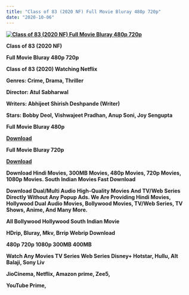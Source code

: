 ```yaml
---
title: "Class of 83 (2020 NF) Full Movie Bluray 480p 720p"
date: "2020-10-06"
---
```


[**![Class of 83 (2020 NF) Full Movie Bluray 480p 720p ](https://1.bp.blogspot.com/-P9myBO9645Q/X0CesUucpeI/AAAAAAAAEgQ/kLbC6ysq2IQQT-EqiQzj8gD8z7uEwxQzwCLcBGAsYHQ/s1600/MV5BNjU2MzAyZWEtYjMxOS00ZGExLWIxZjgtNjY2ZWJmZWQzNWM4XkEyXkFqcGdeQXVyMjUxMTY3ODM{2deb609f52c527dc8b4fbab26c6d0bae2964b23de7178cabf97238dc1868ff55}2540._V1_.webp "Class of 83 (2020 NF) Full Movie Bluray 480p 720p ")**](https://1.bp.blogspot.com/-P9myBO9645Q/X0CesUucpeI/AAAAAAAAEgQ/kLbC6ysq2IQQT-EqiQzj8gD8z7uEwxQzwCLcBGAsYHQ/s1600/MV5BNjU2MzAyZWEtYjMxOS00ZGExLWIxZjgtNjY2ZWJmZWQzNWM4XkEyXkFqcGdeQXVyMjUxMTY3ODM{2deb609f52c527dc8b4fbab26c6d0bae2964b23de7178cabf97238dc1868ff55}2540._V1_.webp)

 **Class of 83 (2020 NF)**

**Full Movie Bluray 480p 720p** 

**Class of 83 (2020) Watching Netflix**

**Genres: Crime, Drama, Thriller**

**Director: Atul Sabharwal**

**Writers: Abhijeet Shirish Deshpande (Writer)**

**Stars: Bobby Deol, Vishwajeet Pradhan, Anup Soni, Joy Sengupta**

 **Full Movie Bluray 480p** 

**[Download](https://myglinks.xyz/8660)** 

 **Full Movie Bluray 720p** 

**[Download](https://myglinks.xyz/8661)** 

 **Download Hindi Movies, 300MB Movies, 480p Movies, 720p Movies, 1080p Movies. South Indian Movies Fast Download**

**Download Dual/Multi Audio High-Quality Movies And TV/Web Series Directly Without Any Popup Ads. We Are Providing Hindi Movies, Hollywood Dual Audio Movies, Bollywood Movies, TV/Web Series, TV Shows, Anime, And Many More.**

**All Bollywood Hollywood South Indian Movie**

**HDrip, Bluray, Mkv, Brrip Webrip Download**

**480p 720p 1080p 300MB 400MB** 

**Watch Any Movies TV Series Web Series Disney+ Hotstar, Hullu, Alt Balaji, Sony Liv**

**JioCinema, Netflix, Amazon prime, Zee5,**

**YouTube Prime,**
